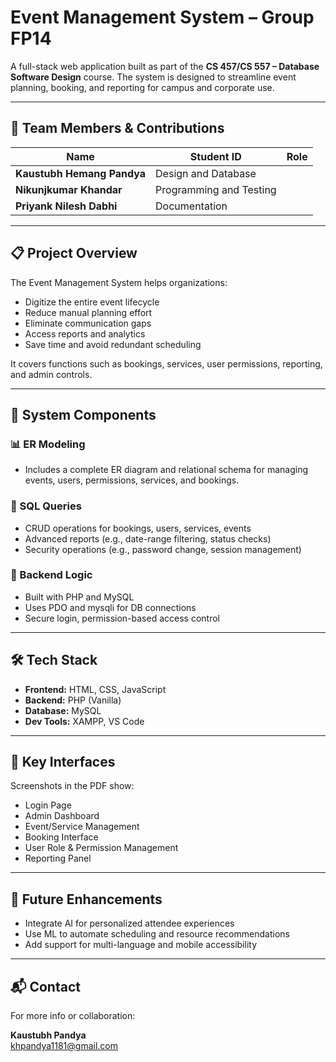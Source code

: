 # Event Management System – Group FP14

A full-stack web application built as part of the **CS 457/CS 557 – Database Software Design** course. The system is designed to streamline event planning, booking, and reporting for campus and corporate use.

---

## 👥 Team Members & Contributions

| Name | Student ID | Role |
|------|------------|------|
| **Kaustubh Hemang Pandya** | Design and Database |
| **Nikunjkumar Khandar** | Programming and Testing |
| **Priyank Nilesh Dabhi** | Documentation |

---

## 📋 Project Overview

The Event Management System helps organizations:

- Digitize the entire event lifecycle
- Reduce manual planning effort
- Eliminate communication gaps
- Access reports and analytics
- Save time and avoid redundant scheduling

It covers functions such as bookings, services, user permissions, reporting, and admin controls.

---

## 🧱 System Components

### 📊 ER Modeling
- Includes a complete ER diagram and relational schema for managing events, users, permissions, services, and bookings.

### 🧮 SQL Queries
- CRUD operations for bookings, users, services, events
- Advanced reports (e.g., date-range filtering, status checks)
- Security operations (e.g., password change, session management)

### 🔐 Backend Logic
- Built with PHP and MySQL
- Uses PDO and mysqli for DB connections
- Secure login, permission-based access control

---

## 🛠️ Tech Stack

- **Frontend:** HTML, CSS, JavaScript
- **Backend:** PHP (Vanilla)
- **Database:** MySQL
- **Dev Tools:** XAMPP, VS Code

---

## 📸 Key Interfaces

Screenshots in the PDF show:
- Login Page
- Admin Dashboard
- Event/Service Management
- Booking Interface
- User Role & Permission Management
- Reporting Panel

---

## 🚀 Future Enhancements

- Integrate AI for personalized attendee experiences
- Use ML to automate scheduling and resource recommendations
- Add support for multi-language and mobile accessibility

---

## 📬 Contact

For more info or collaboration:

**Kaustubh Pandya**  
[khpandya1181@gmail.com](mailto:khpandya1181@gmail.com)

